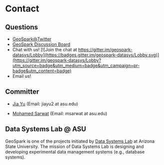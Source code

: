 # Contact

## Questions

* [GeoSpark@Twitter](https://twitter.com/GeoSpark_ASU)
* [GeoSpark Discussion Board](https://groups.google.com/forum/#!forum/geospark-discussion-board)
* Chat with us! [![Join the chat at https://gitter.im/geospark-datasys/Lobby](https://badges.gitter.im/geospark-datasys/Lobby.svg)](https://gitter.im/geospark-datasys/Lobby?utm_source=badge&utm_medium=badge&utm_campaign=pr-badge&utm_content=badge)
* Email us!

## Committer
* [Jia Yu](http://www.public.asu.edu/~jiayu2/) (Email: jiayu2 at asu.edu)

* [Mohamed Sarwat](http://faculty.engineering.asu.edu/sarwat/) (Email: msarwat at asu.edu)

## Data Systems Lab @ ASU
GeoSpark is one of the projects initiated by [Data Systems Lab](https://www.datasyslab.net/) at Arizona State University. The mission of Data Systems Lab is designing and developing experimental data management systems (e.g., database systems).